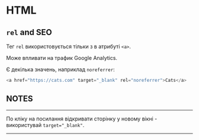 # HTML

## `rel` and SEO
Тег `rel` використовується тільки з в атрибуті `<a>`.

Може впливати на трафик Google Analytics.

Є декілька значень, наприклад `noreferrer`:
```js
<a href="https://cats.com" target="_blank" rel="noreferrer">Cats</a>
```



## NOTES

***

По кліку на посилання відкривати сторінку у новому вікні - використувай `target="_blank"`.

***